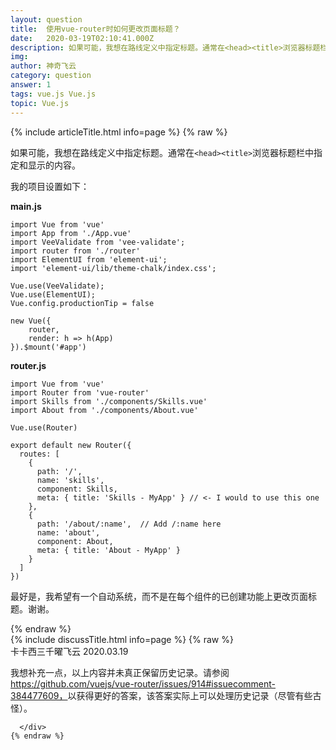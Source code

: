 ```yaml
---
layout: question
title:  使用vue-router时如何更改页面标题？
date:   2020-03-19T02:10:41.000Z
description: 如果可能，我想在路线定义中指定标题。通常在<head><title>浏览器标题栏中指定和显示的内容。我的项目设置如下：main.jsimpor...
img: 
author: 神奇飞云
category: question
answer: 1
tags: vue.js Vue.js
topic: Vue.js
---
```

<div class="article-root">
  <div class="article">
    {% include articleTitle.html info=page %}
    {% raw %}
    <div class="article-content"><p><font style="vertical-align: inherit;"><font style="vertical-align: inherit;">如果可能，我想在路线定义中指定标题。</font><font style="vertical-align: inherit;">通常在</font></font><code>&lt;head&gt;&lt;title&gt;</code><font style="vertical-align: inherit;"><font style="vertical-align: inherit;">浏览器标题栏中</font><font style="vertical-align: inherit;">指定</font><font style="vertical-align: inherit;">和显示的内容。</font></font></p>

<p><font style="vertical-align: inherit;"><font style="vertical-align: inherit;">我的项目设置如下：</font></font></p>

<p><strong><font style="vertical-align: inherit;"><font style="vertical-align: inherit;">main.js</font></font></strong></p>

<pre class="lang-js prettyprint-override"><code>import Vue from 'vue'<font></font>
import App from './App.vue'<font></font>
import VeeValidate from 'vee-validate';<font></font>
import router from './router'<font></font>
import ElementUI from 'element-ui';<font></font>
import 'element-ui/lib/theme-chalk/index.css';<font></font>
<font></font>
Vue.use(VeeValidate);<font></font>
Vue.use(ElementUI);<font></font>
Vue.config.productionTip = false<font></font>
<font></font>
new Vue({<font></font>
    router,<font></font>
    render: h =&gt; h(App)<font></font>
}).$mount('#app')<font></font>
</code></pre>

<p><strong><font style="vertical-align: inherit;"><font style="vertical-align: inherit;">router.js</font></font></strong></p>

<pre class="lang-js prettyprint-override"><code>import Vue from 'vue'<font></font>
import Router from 'vue-router'<font></font>
import Skills from './components/Skills.vue'<font></font>
import About from './components/About.vue'<font></font>
<font></font>
Vue.use(Router)<font></font>
<font></font>
export default new Router({<font></font>
  routes: [<font></font>
    {<font></font>
      path: '/',<font></font>
      name: 'skills',<font></font>
      component: Skills,<font></font>
      meta: { title: 'Skills - MyApp' } // &lt;- I would to use this one<font></font>
    },<font></font>
    {<font></font>
      path: '/about/:name',  // Add /:name here<font></font>
      name: 'about',<font></font>
      component: About,<font></font>
      meta: { title: 'About - MyApp' }<font></font>
    }<font></font>
  ]<font></font>
})<font></font>
</code></pre>

<p><font style="vertical-align: inherit;"><font style="vertical-align: inherit;">最好是，我希望有一个自动系统，而不是在每个组件的已创建功能上更改页面标题。</font><font style="vertical-align: inherit;">谢谢。</font></font></p></div>
    {% endraw %}
  </div>

  <div class="discuss-wrapper">
    {% include discussTitle.html info=page %}
    {% raw %}
    <div class="discuss-item">
        <div class="discuss-parent">
          <div class="discuss-meta">
            <span class="discuss-user">卡卡西三千曜飞云</span>
            <span class="discuss-time">2020.03.19</span>
          </div>
          <div class="discuss-comment"><p><font style="vertical-align: inherit;"><font style="vertical-align: inherit;">我想补充一点，以上内容并未真正保留历史记录。</font><font style="vertical-align: inherit;">请参阅</font></font><a href="https://github.com/vuejs/vue-router/issues/914#issuecomment-384477609" rel="nofollow noreferrer"><font style="vertical-align: inherit;"><font style="vertical-align: inherit;">https://github.com/vuejs/vue-router/issues/914#issuecomment-384477609，</font></font></a><font style="vertical-align: inherit;"><font style="vertical-align: inherit;">以获得更好的答案，该答案实际上可以处理历史记录（尽管有些古怪）。</font></font></p></div>
        </div>
        
      </div>
    {% endraw %}
  </div>
<div>
